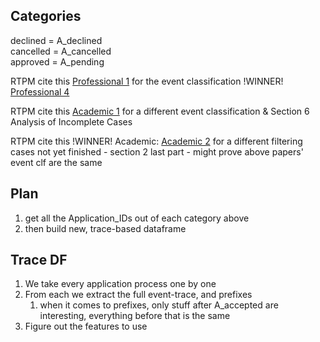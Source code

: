 ## Categories
declined = A_declined  
cancelled = A_cancelled  
approved = A_pending  

RTPM cite this [Professional 1](https://www.win.tue.nl/bpi/lib/exe/fetch.php?media=2017:bpi2017_paper_3.pdf) for the event classification !WINNER! [Professional 4](https://www.win.tue.nl/bpi/lib/exe/fetch.php?media=2017:bpi2017_winner_professional.pdf)

RTPM cite this [Academic 1](https://www.win.tue.nl/bpi/lib/exe/fetch.php?media=2017:bpi2017_paper_31.pdf) for a different event classification & Section 6 Analysis of Incomplete Cases

RTPM cite this !WINNER! Academic: [Academic 2](https://www.win.tue.nl/bpi/lib/exe/fetch.php?media=2017:bpi2017_winner_academic.pdf) for a different filtering cases not yet finished - section 2 last part - might prove above papers' event clf are the same


## Plan
1. get all the Application_IDs out of each category above
2. then build new, trace-based dataframe

## Trace DF
1. We take every application process one by one
2. From each we extract the full event-trace, and prefixes
    1. when it comes to prefixes, only stuff after A_accepted are interesting, everything before that is the same
3. Figure out the features to use
